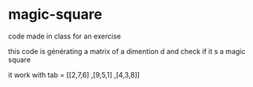 # magic-square
code made in class for an exercise

this code is générating a matrix of a dimention d and check if it s a magic square

it work with tab = [[2,7,6]
                   ,[9,5,1]
                   ,[4,3,8]]
